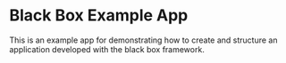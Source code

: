 Black Box Example App
=====================

This is an example app for demonstrating how to create and structure
an application developed with the black box framework.
